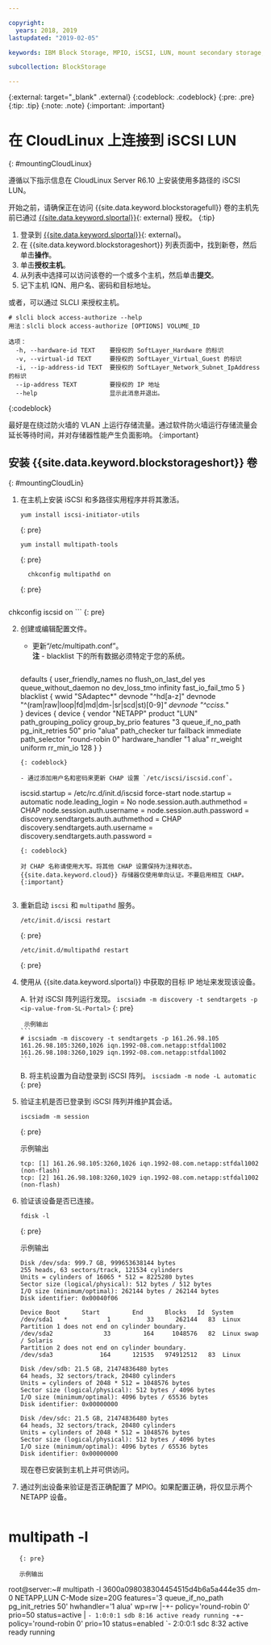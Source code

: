 ```yaml
---

copyright:
  years: 2018, 2019
lastupdated: "2019-02-05"

keywords: IBM Block Storage, MPIO, iSCSI, LUN, mount secondary storage, mount storage in CloudLinux

subcollection: BlockStorage

---
```

{:external: target="_blank" .external}
{:codeblock: .codeblock}
{:pre: .pre}
{:tip: .tip}
{:note: .note}
{:important: .important}

# 在 CloudLinux 上连接到 iSCSI LUN
{: #mountingCloudLinux}

遵循以下指示信息在 CloudLinux Server R6.10 上安装使用多路径的 iSCSI LUN。

开始之前，请确保正在访问 {{site.data.keyword.blockstoragefull}} 卷的主机先前已通过 [{{site.data.keyword.slportal}}](https://control.softlayer.com/){: external} 授权。
{:tip}

1. 登录到 [{{site.data.keyword.slportal}}](https://control.softlayer.com/){: external}。
2. 在 {{site.data.keyword.blockstorageshort}} 列表页面中，找到新卷，然后单击**操作**。
3. 单击**授权主机**。
4. 从列表中选择可以访问该卷的一个或多个主机，然后单击**提交**。
5. 记下主机 IQN、用户名、密码和目标地址。

或者，可以通过 SLCLI 来授权主机。
```
# slcli block access-authorize --help
用法：slcli block access-authorize [OPTIONS] VOLUME_ID

选项：
  -h, --hardware-id TEXT    要授权的 SoftLayer_Hardware 的标识
  -v, --virtual-id TEXT     要授权的 SoftLayer_Virtual_Guest 的标识
  -i, --ip-address-id TEXT  要授权的 SoftLayer_Network_Subnet_IpAddress 的标识
  --ip-address TEXT         要授权的 IP 地址
  --help                    显示此消息并退出。
```
{:codeblock}

最好是在绕过防火墙的 VLAN 上运行存储流量。通过软件防火墙运行存储流量会延长等待时间，并对存储器性能产生负面影响。
{:important}

## 安装 {{site.data.keyword.blockstorageshort}} 卷
{: #mountingCloudLin}

1. 在主机上安装 iSCSI 和多路径实用程序并将其激活。
   ```
   yum install iscsi-initiator-utils
   ```
   {: pre}

   ```
   yum install multipath-tools
   
   ```
   {: pre}

   ```
     chkconfig multipathd on
     ```
   {: pre}

   ```
chkconfig iscsid on
      ```
   {: pre}

2. 创建或编辑配置文件。
   - 更新“/etc/multipath.conf”。<br/>**注** - blacklist 下的所有数据必须特定于您的系统。
     ```
   defaults {
   user_friendly_names no
        flush_on_last_del       yes
        queue_without_daemon    no
        dev_loss_tmo            infinity
        fast_io_fail_tmo        5
     }
     blacklist {
   wwid "SAdaptec*"
   devnode "^hd[a-z]"
   devnode "^(ram|raw|loop|fd|md|dm-|sr|scd|st)[0-9]*"
   devnode "^cciss.*"  
   }
   devices {
   device {
   vendor "NETAPP"
   product "LUN"
   path_grouping_policy group_by_prio
   features "3 queue_if_no_path pg_init_retries 50"
   prio "alua"
   path_checker tur
   failback immediate
   path_selector "round-robin 0"
   hardware_handler "1 alua"
   rr_weight uniform
   rr_min_io 128
   }
   }
     ```
     {: codeblock}

   - 通过添加用户名和密码来更新 CHAP 设置 `/etc/iscsi/iscsid.conf`。

     ```
     iscsid.startup = /etc/rc.d/init.d/iscsid force-start
     node.startup = automatic
     node.leading_login = No
     node.session.auth.authmethod = CHAP
     node.session.auth.username = <USER NAME VALUE FROM PORTAL>
     node.session.auth.password = <PASSWORD VALUE FROM PORTAL>
     discovery.sendtargets.auth.authmethod = CHAP
     discovery.sendtargets.auth.username = <USER NAME VALUE FROM PORTAL>
     discovery.sendtargets.auth.password = <PASSWORD VALUE FROM PORTAL>
     ```
     {: codeblock}

     对 CHAP 名称请使用大写。将其他 CHAP 设置保持为注释状态。{{site.data.keyword.cloud}} 存储器仅使用单向认证。不要启用相互 CHAP。
     {:important}


3. 重新启动 `iscsi` 和 `multipathd` 服务。
   ```
   /etc/init.d/iscsi restart   
   ```
   {: pre}

   ```
   /etc/init.d/multipathd restart   
   ```
   {: pre}

4. 使用从 {{site.data.keyword.slportal}} 中获取的目标 IP 地址来发现该设备。

     A. 针对 iSCSI 阵列运行发现。
       ```
       iscsiadm -m discovery -t sendtargets -p <ip-value-from-SL-Portal>
       ```
       {: pre}

        示例输出
       ```
       # iscsiadm -m discovery -t sendtargets -p 161.26.98.105
       161.26.98.105:3260,1026 iqn.1992-08.com.netapp:stfdal1002
       161.26.98.108:3260,1029 iqn.1992-08.com.netapp:stfdal1002
       ```

     B. 将主机设置为自动登录到 iSCSI 阵列。
       ```
       iscsiadm -m node -L automatic
       ```
       {: pre}

5. 验证主机是否已登录到 iSCSI 阵列并维护其会话。
   ```
   iscsiadm -m session
   ```
   {: pre}

   示例输出
   ```
   tcp: [1] 161.26.98.105:3260,1026 iqn.1992-08.com.netapp:stfdal1002 (non-flash)
   tcp: [2] 161.26.98.108:3260,1029 iqn.1992-08.com.netapp:stfdal1002 (non-flash)
   ```


6. 验证该设备是否已连接。
   ```
   fdisk -l 
   ```
   {: pre}

   示例输出
   ```
   Disk /dev/sda: 999.7 GB, 999653638144 bytes
   255 heads, 63 sectors/track, 121534 cylinders
   Units = cylinders of 16065 * 512 = 8225280 bytes
   Sector size (logical/physical): 512 bytes / 512 bytes
   I/O size (minimum/optimal): 262144 bytes / 262144 bytes
   Disk identifier: 0x00040f06

   Device Boot      Start         End      Blocks   Id  System
   /dev/sda1   *           1          33      262144   83  Linux
   Partition 1 does not end on cylinder boundary.
   /dev/sda2              33         164     1048576   82  Linux swap / Solaris
   Partition 2 does not end on cylinder boundary.
   /dev/sda3             164      121535   974912512   83  Linux

   Disk /dev/sdb: 21.5 GB, 21474836480 bytes
   64 heads, 32 sectors/track, 20480 cylinders
   Units = cylinders of 2048 * 512 = 1048576 bytes
   Sector size (logical/physical): 512 bytes / 4096 bytes
   I/O size (minimum/optimal): 4096 bytes / 65536 bytes
   Disk identifier: 0x00000000

   Disk /dev/sdc: 21.5 GB, 21474836480 bytes
   64 heads, 32 sectors/track, 20480 cylinders
   Units = cylinders of 2048 * 512 = 1048576 bytes
   Sector size (logical/physical): 512 bytes / 4096 bytes
   I/O size (minimum/optimal): 4096 bytes / 65536 bytes
   Disk identifier: 0x00000000
   ```

     现在卷已安装到主机上并可供访问。

7. 通过列出设备来验证是否正确配置了 MPIO。如果配置正确，将仅显示两个 NETAPP 设备。

   ```
# multipath -l
```
   {: pre}

   示例输出
   ```
   root@server:~# multipath -l
   3600a098038304454515d4b6a5a444e35 dm-0 NETAPP,LUN C-Mode
   size=20G features='3 queue_if_no_path pg_init_retries 50' hwhandler='1 alua' wp=rw
   |-+- policy='round-robin 0' prio=50 status=active
   | `- 1:0:0:1 sdb 8:16 active ready running
   `-+- policy='round-robin 0' prio=10 status=enabled
   `- 2:0:0:1 sdc 8:32 active ready running
   ```
